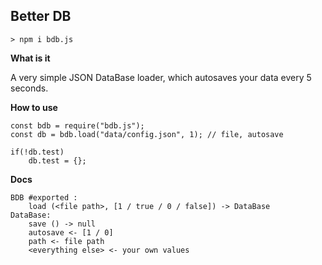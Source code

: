 **Better DB**
-------------

`> npm i bdb.js`



**What is it**

A very simple JSON DataBase loader, which autosaves your data every 5 seconds.



**How to use**

```
const bdb = require("bdb.js");
const db = bdb.load("data/config.json", 1); // file, autosave

if(!db.test)
    db.test = {};
```



**Docs**

```
BDB #exported :
    load (<file path>, [1 / true / 0 / false]) -> DataBase
DataBase:
    save () -> null
    autosave <- [1 / 0]
    path <- file path
    <everything else> <- your own values
```
